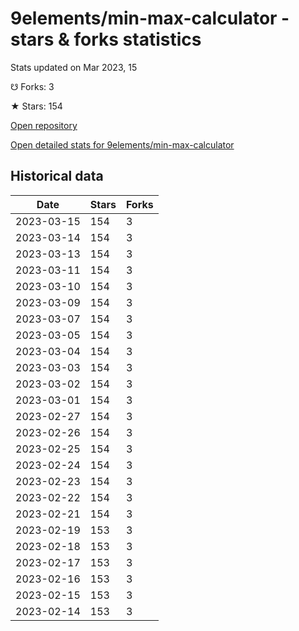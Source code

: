 # 9elements/min-max-calculator - stars & forks statistics

Stats updated on Mar 2023, 15

☋ Forks: 3

★ Stars: 154

[Open repository](https://github.com/9elements/min-max-calculator)

[Open detailed stats for 9elements/min-max-calculator](https://reviewgithub.com/rep/9elements/min-max-calculator)

## Historical data
| Date | Stars | Forks |
|------|-------|-------|
| 2023-03-15 | 154 | 3 | 
| 2023-03-14 | 154 | 3 | 
| 2023-03-13 | 154 | 3 | 
| 2023-03-11 | 154 | 3 | 
| 2023-03-10 | 154 | 3 | 
| 2023-03-09 | 154 | 3 | 
| 2023-03-07 | 154 | 3 | 
| 2023-03-05 | 154 | 3 | 
| 2023-03-04 | 154 | 3 | 
| 2023-03-03 | 154 | 3 | 
| 2023-03-02 | 154 | 3 | 
| 2023-03-01 | 154 | 3 | 
| 2023-02-27 | 154 | 3 | 
| 2023-02-26 | 154 | 3 | 
| 2023-02-25 | 154 | 3 | 
| 2023-02-24 | 154 | 3 | 
| 2023-02-23 | 154 | 3 | 
| 2023-02-22 | 154 | 3 | 
| 2023-02-21 | 154 | 3 | 
| 2023-02-19 | 153 | 3 | 
| 2023-02-18 | 153 | 3 | 
| 2023-02-17 | 153 | 3 | 
| 2023-02-16 | 153 | 3 | 
| 2023-02-15 | 153 | 3 | 
| 2023-02-14 | 153 | 3 | 

